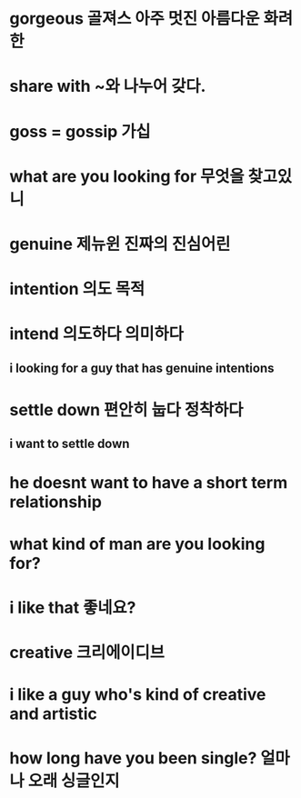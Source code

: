 # gorgeous 골져스 아주 멋진 아름다운 화려한

# share with ~와 나누어 갖다.

# goss = gossip 가십

# what are you looking for 무엇을 찾고있니

# genuine 제뉴윈  진짜의 진심어린

# intention 의도 목적 

# intend  의도하다 의미하다

## i looking for a guy that has genuine intentions

# settle down 편안히 눕다 정착하다

## i want to settle down 


# he doesnt want to have a short term relationship

# what kind of man are you looking for?

# i like that 좋네요?

# creative 크리에이디브 

# i like a guy who's kind of creative and artistic

# how long have you been single? 얼마나 오래 싱글인지 


